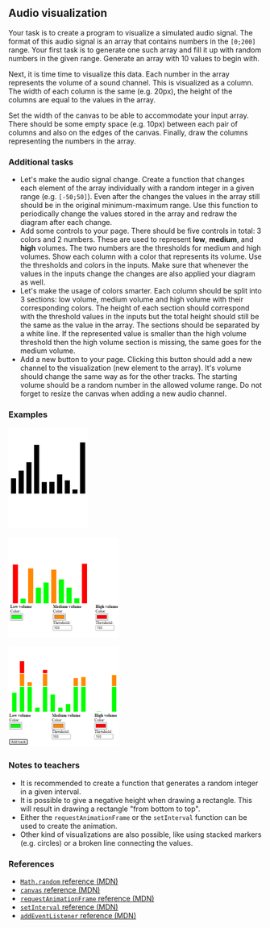 ## Audio visualization

Your task is to create a program to visualize a simulated audio signal. The format of this audio signal is an array that contains numbers in the `[0;200]` range. Your first task is to generate one such array and fill it up with random numbers in the given range. Generate an array with 10 values to begin with.

Next, it is time time to visualize this data. Each number in the array represents the volume of a sound channel. This is visualized as a column. The width of each column is the same (e.g. 20px), the height of the columns are equal to the values in the array. 

Set the width of the canvas to be able to accommodate your input array. There should be some empty space (e.g. 10px) between each pair of columns and also on the edges of the canvas. Finally, draw the columns representing the numbers in the array.

### Additional tasks

- Let's make the audio signal change. Create a function that changes each element of the array individually with a random integer in a given range (e.g. `[-50;50]`). Even after the changes the values in the array still should be in the original minimum-maximum range. Use this function to periodically change the values stored in the array and redraw the diagram after each change.
- Add some controls to your page. There should be five controls in total: 3 colors and 2 numbers. These are used to represent **low**, **medium**, and **high** volumes. The two numbers are the thresholds for medium and high volumes. Show each column with a color that represents its volume. Use the thresholds and colors in the inputs. Make sure that whenever the values in the inputs change the changes are also applied your diagram as well.
- Let's make the usage of colors smarter. Each column should be split into 3 sections: low volume, medium volume and high volume with their corresponding colors. The height of each section should correspond with the threshold values in the inputs but the total height should still be the same as the value in the array. The sections should be separated by a white line. If the represented value is smaller than the high volume threshold then the high volume section is missing, the same goes for the medium volume.
- Add a new button to your page. Clicking this button should add a new channel to the visualization (new element to the array). It's volume should change the same way as for the other tracks. The starting volume should be a random number in the allowed volume range. Do not forget to resize the canvas when adding a new audio channel.

### Examples

<div class="columns:3 align:center">

![Black & White visualization](tasks/audio-visualization/assets/black.png)

![Colored visualization](tasks/audio-visualization/assets/color.png)

![Segmented visualization](tasks/audio-visualization/assets/complete.png)

</div>

### Notes to teachers

- It is recommended to create a function that generates a random integer in a given interval.
- It is possible to give a negative height when drawing a rectangle. This will result in drawing a rectangle "from bottom to top".
- Either the `requestAnimationFrame` or the `setInterval` function can be used to create the animation.
- Other kind of visualizations are also possible, like using stacked markers (e.g. circles) or a broken line connecting the values.

### References

- [`Math.random` reference (MDN)][1]
- [`canvas` reference (MDN)][2]
- [`requestAnimationFrame` reference (MDN)][3]
- [`setInterval` reference (MDN)][4]
- [`addEventListener` reference (MDN)][5]

[1]: https://developer.mozilla.org/en-US/docs/Web/JavaScript/Reference/Global_Objects/Math/random
[2]: https://developer.mozilla.org/en-US/docs/Web/API/CanvasRenderingContext2D
[3]: https://developer.mozilla.org/en-US/docs/Web/API/window/requestAnimationFrame
[4]: https://developer.mozilla.org/en-US/docs/Web/API/WindowOrWorkerGlobalScope/setInterval
[5]: https://developer.mozilla.org/en-US/docs/Web/API/EventTarget/addEventListener
